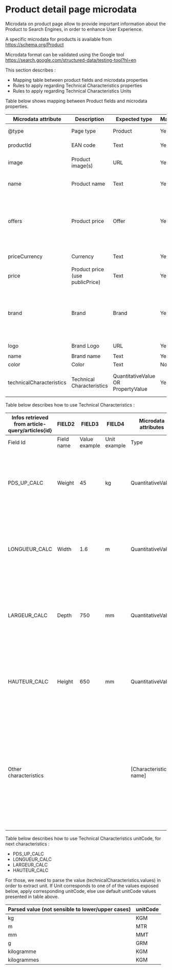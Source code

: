 # Product detail page microdata
Microdata on product page allow to provide important information about the Product to Search Engines, in order to enhance User Experience.

A specific microdata for products is available from <https://schema.org/Product>

Microdata format can be validated using the Google tool <https://search.google.com/structured-data/testing-tool?hl=en>

This section describes :

- Mapping table between product fields and microdata properties
- Rules to apply regarding Technical Characteristics properties
- Rules to apply regarding Technical Characteristics Units

Table below shows mapping between Product fields and microdata properties. 

|Microdata attribute     |Description                    |Expected type                     |Mandatory?   |Tag example                                                                                                                                                                                           |Comment                                                                                       |
|------------------------|-------------------------------|----------------------------------|-------------|------------------------------------------------------------------------------------------------------------------------------------------------------------------------------------------------------|----------------------------------------------------------------------------------------------|
|@type                   |Page type                      |Product                           |Yes          |`<div itemscope itemtype="http:// schema.org/Product">`                                                                                                                                                 |`<div>` that wraps all page                                                                     |
|productId               |EAN code                       |Text                              |Yes          |`<strong>Code EAN :</strong> <meta itemprop="product ID" content='ean:3660 554047363'/>` 36605 54047363                                                                                                  |                                                                                              |
|image                   |Product image(s)               |URL                               |Yes if exists|`<img itemprop="image" class="spip_logos " src="/asset/64/63 /AST116463-M.jpg" alt="Baignoire CONCERTO 2, 160x75cm">`                                                                                   |1 line (type : “image”) per image                                                             |
|name                    |Product name                   |Text                              |Yes          |`<h1><span itemprop="name">B aignoire CONCERTO 2, 160x75cm</span><e m><span itemprop="brand"> ALTERNA</span></e m></h1>`                                                                                |Product name as displayed on front-end                                                        |
|offers                  |Product price                  |Offer                             |Yes          |`<div itemprop="offers"itemscopeitemtype="http://schema.org/Offer"></div>`                                                                                                                              |Offer information about price and currency. Composed of attributes “priceCurrency” and “price”|
|priceCurrency           |Currency                       |Text                              |Yes          |`<span itemprop="priceCurrency"content="EUR"style="display:none;">&euro;</span>`                                                                                                                        |Euros.                                                                                        |
|price                   |Product price (use publicPrice)|Text                              |Yes if exists|`<span itemprop="price"content="145.43"style="display:none;">145,43€</span>`                                                                                                                            |Public price TTC                                                                              |
|brand                   |Brand                          |Brand                             |Yes          |`<div itemprop="brand"itemscopeitemtype="http://schema.org/Brand"></div>`                                                                                                                               |Brand information about logo and name. Composed of “logo” and “name” attributes.              |
|logo                    |Brand Logo                     |URL                               |Yes          |`<img itemprop="logo" src="/spip/IMG/ar ton1000000106.jpg " alt="ALTERNA">`                                                                                                                             |                                                                                              |
|name                    |Brand name                     |Text                              |Yes          |`<span itemprop="name">ALTERNA</span>`                                                                                                                                                                  |                                                                                              |
|color                   |Color                          |Text                              |No           |`<span itemprop="color">Blanc</span>`                                                                                                                                                                   |                                                                                              |
|technicalCharacteristics|Technical Characteristics      |QuantitativeValue OR PropertyValue|Yes if exists|`<strong>Poids :</strong> <span itemprop="weight" itemscope itemtype="http:// schema.org/Quanti tativeValue"> <span itemprop="value"> 18.000</span>kg <meta itemprop="unitCod e" content="KGM"> </span>`|See table below for Technical Characteristics management.                                     |


Table below describes how to use Technical Characteristics :


|Infos retrieved from article-query/articles{id}|FIELD2    |FIELD3       |FIELD4      |Microdata attributes |FIELD6  |FIELD7                                                                                                                                                                                                    |FIELD8                                                                                                                                                                                                                                                             |FIELD9                                                                                                                                                                            |FIELD10                                                                                                                 |
|-----------------------------------------------|----------|-------------|------------|---------------------|--------|----------------------------------------------------------------------------------------------------------------------------------------------------------------------------------------------------------|-------------------------------------------------------------------------------------------------------------------------------------------------------------------------------------------------------------------------------------------------------------------|----------------------------------------------------------------------------------------------------------------------------------------------------------------------------------|------------------------------------------------------------------------------------------------------------------------|
|Field Id                                       |Field name|Value example|Unit example|Type                 |Property|unitCode                                                                                                                                                                                                  |value                                                                                                                                                                                                                                                              |Example                                                                                                                                                                           |Comment                                                                                                                 |
|PDS_UP_CALC                                    |Weight    |45           |kg          |QuantitativeValue    |weight  |KGM                                                                                                                                                                                                       |18.000                                                                                                                                                                                                                                                             |`<span itemprop="weight"itemscopeitemtype="http://schema.org/QuantitativeValue"><spanitemprop="value">18.000</span>kg<metaitemprop="unitCode"content="KGM"></span>`                 |See table below regarding unitCode management.   Default value if no correspondence found according to table below : KGM|
|LONGUEUR_CALC                                  |Width     |1.6          |m           |QuantitativeValue    |width   |MTR                                                                                                                                                                                                       |1.600                                                                                                                                                                                                                                                              |`<span itemprop="w idth" itemscope itemtype=" h ttp://schem a.org/Quant itativeValu e"> <span itemprop="v alue">1.600 </span>m <meta itemprop="u nitCode" content="MT R"> </span>`  |See table below regarding unitCode management.   Default value if no correspondence found according to table below : MTR|
|LARGEUR_CALC                                   |Depth     |750          |mm          |QuantitativeValue    |depth   |MMT                                                                                                                                                                                                       |750.000                                                                                                                                                                                                                                                            |`<span itemprop="d epth" itemscope itemtype=" h ttp://schem a.org/Quant itativeValu e"> <span itemprop="v alue">750.0 00</span>m <meta itemprop="u nitCode" content="MT R"> </span>`|See table below regarding unitCode management.   Default value if no correspondence found according to table below : MTR|
|HAUTEUR_CALC                                   |Height    |650          |mm          |QuantitativeValue    |height  |MMT                                                                                                                                                                                                       |650.000                                                                                                                                                                                                                                                            |`<span itemprop="h eight" itemscope itemtype=" h ttp://schem a.org/Quant itativeValu e"> <span itemprop="v alue">650</ span>mm <meta itemprop="u nitCode" content="MM T"> </span>`  |See table below regarding unitCode management.   Default value if no correspondence found according to table below : MTR|
|Other characteristics                          |          |             |            |[Characteristic name]|        |`<strong>NOM DE LA GAMME :</strong> <span itemscope itemtype=" h ttp://schem a.org/Prope rtyValue"> <meta itemprop="n ame" content="NO M DE LA GAMME" /> <span itemprop="v alue">CONCE RTO 2</span> </span>`|Use field label and its value to build code as following :  `<span itemscope itemtype=" h ttp://schem a.org/Prope rtyValue"> <meta itemprop="n ame" content="FIELD_LABEL" /> <span itemprop="v alue">FIELD_VALUE</sp an> </span>`  !! Use characteristic name, not ID|                                                                                                                                                                                  |                                                                                                                        |



Table below describes how to use Technical Characteristics unitCode, for next characteristics :

- PDS\_UP\_CALC
- LONGUEUR\_CALC
- LARGEUR\_CALC
- HAUTEUR\_CALC

For those, we need to parse the value (technicalCharacteristics.values) in order to extract unit. If Unit corresponds to one of of the values exposed below, apply corresponding unitCode, else use default unitCode values presented in table above. 

| Parsed value (not sensible to lower/upper cases) | unitCode |
| ------------------------------------------------ | -------- |
| kg                                               | KGM      |
| m                                                | MTR      |
| mm                                               | MMT      |
| g                                                | GRM      |
| kilogramme                                       | KGM      |
| kilogrammes                                      | KGM      |


